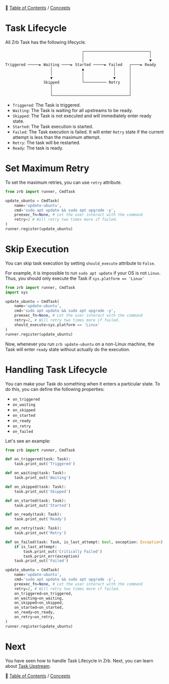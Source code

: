 🔖 [Table of Contents](../README.md) / [Concepts](README.md)

# Task Lifecycle

All Zrb Task has the following lifecycle.

```
                                  ┌─────────────────────────────┐
                                  │                             │
                                  │                             ▼
Triggered ─────► Waiting ────► Started ─────► Failed   ┌────► Ready
                    │             ▲             │      │
                    │             │             │      │
                    ▼             │             ▼      │
                 Skipped          └────────── Retry    │
                    │                                  │
                    │                                  │
                    └──────────────────────────────────┘
```

- `Triggered`: The Task is triggered.
- `Waiting`: The Task is waiting for all upstreams to be ready.
- `Skipped`: The Task is not executed and will immediately enter ready state.
- `Started`: The Task execution is started.
- `Failed`: The Task execution is failed. It will enter `Retry` state if the current attempt is less than the maximum attempt.
- `Retry`: The task will be restarted.
- `Ready`: The task is ready.

# Set Maximum Retry

To set the maximum retries, you can use `retry` attribute.

```python
from zrb import runner, CmdTask

update_ubuntu = CmdTask(
    name='update-ubuntu',
    cmd='sudo apt update && sudo apt upgrade -y',
    preexec_fn=None, # Let the user interact with the command
    retry=2 # Will retry two times more if failed.
)
runner.register(update_ubuntu)
```

# Skip Execution

You can skip task execution by setting `should_execute` attribute to `False`.

For example, it is impossible to run `sudo apt update` if your OS is not `Linux`. Thus, you should only execute the Task if `sys.platform == 'Linux'`

```python
from zrb import runner, CmdTask
import sys

update_ubuntu = CmdTask(
    name='update-ubuntu',
    cmd='sudo apt update && sudo apt upgrade -y',
    preexec_fn=None, # Let the user interact with the command
    retry=2, # Will retry two times more if failed.
    should_execute=sys.platform == 'Linux'
)
runner.register(update_ubuntu)
```

Now, whenever you run `zrb update-ubuntu` on a non-Linux machine, the Task will enter `ready` state without actually do the execution.

# Handling Task Lifecycle

You can make your Task do something when it enters a particular state. To do this, you can define the following properties:

- `on_triggered`
- `on_waiting`
- `on_skipped`
- `on_started`
- `on_ready`
- `on_retry`
- `on_failed`

Let's see an example:

```python
from zrb import runner, CmdTask

def on_triggered(task: Task):
    task.print_out('Triggered')

def on_waiting(task: Task):
    task.print_out('Waiting')

def on_skipped(task: Task):
    task.print_out('Skipped')

def on_started(task: Task):
    task.print_out('Started')

def on_ready(task: Task):
    task.print_out('Ready')

def on_retry(task: Task):
    task.print_out('Retry')

def on_failed(task: Task, is_last_attempt: bool, exception: Exception):
    if is_last_attempt:
        task.print_out('Critically Failed')
        task.print_err(exception)
    task.print_out('Failed')

update_ubuntu = CmdTask(
    name='update-ubuntu',
    cmd='sudo apt update && sudo apt upgrade -y',
    preexec_fn=None, # Let the user interact with the command
    retry=2, # Will retry two times more if failed.
    on_triggered=on_triggered,
    on_waiting=on_waiting,
    on_skipped=on_skipped,
    on_started=on_started,
    on_ready=on_ready,
    on_retry=on_retry,
)
runner.register(update_ubuntu)
```

# Next

You have seen how to handle Task Lifecycle in Zrb. Next, you can learn about [Task Upstream](task-upstream.md).

🔖 [Table of Contents](../README.md) / [Concepts](README.md)
